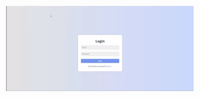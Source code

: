[![Watch the video](https://raw.githubusercontent.com/logan-scott07/LoginRegisterPage/master/Demo.PNG)](https://raw.githubusercontent.com/logan-scott07/LoginRegisterPage/master/DemoVideo.mp4)

